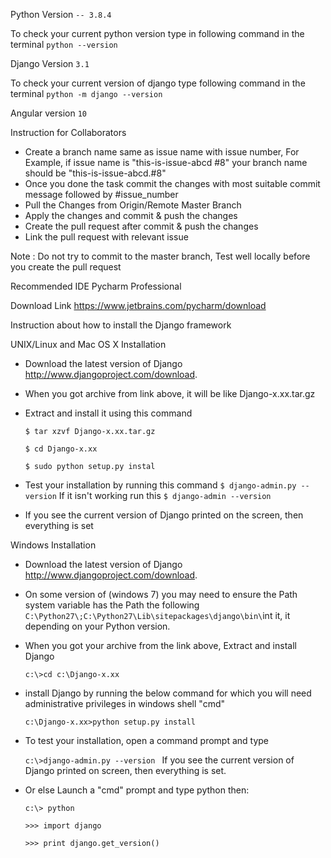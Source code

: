 Python Version ```-- 3.8.4```

To check your current python version type in following command in the terminal ```python --version```

Django Version ```3.1```

To check your current version of django type following command
in the terminal ```python -m django --version``` 

Angular version ```10```

Instruction for Collaborators 

*   Create a branch name same as issue name with issue number, For Example, if issue name is "this-is-issue-abcd #8" your branch name should be "this-is-issue-abcd.#8" 
*   Once you done the task commit the changes with most suitable commit message followed by #issue_number
*   Pull the Changes from Origin/Remote Master Branch 
*   Apply the changes and commit & push the changes 
*   Create the pull request after commit & push the changes
*   Link the pull request with relevant issue

Note : Do not try to commit to the master branch, Test well locally before you create the pull request

Recommended IDE Pycharm Professional 

Download Link https://www.jetbrains.com/pycharm/download

Instruction about how to install the Django framework

UNIX/Linux and Mac OS X Installation 

*   Download the latest version of Django http://www.djangoproject.com/download.
*   When you got archive from link above, it will be like Django-x.xx.tar.gz
*   Extract and install it using this command

      ```$ tar xzvf Django-x.xx.tar.gz```
      
      ```$ cd Django-x.xx```
      
      ```$ sudo python setup.py instal```
*   Test your installation by running this command
      ```$ django-admin.py --version``` If it isn't working run this ```$ django-admin --version```
*   If you see the current version of Django printed on the screen, then everything is set

Windows Installation 

*   Download the latest version of Django http://www.djangoproject.com/download.
*   On some version of (windows 7) you may need to ensure the Path system variable has the Path the following ``` C:\Python27\;C:\Python27\Lib\sitepackages\django\bin\```int it, it depending on your Python version.
*   When you got your archive from the link above, Extract and install Django

      ```c:\>cd c:\Django-x.xx ```
*   install Django by running the below command for which you will need administrative privileges in windows shell "cmd"

      ```c:\Django-x.xx>python setup.py install ```
      
*   To test your installation, open a command prompt and type

      ```c:\>django-admin.py --version ``` If you see the current version of Django printed on screen, then everything is set. 
      
*   Or else Launch a "cmd" prompt and type python then:

      ```c:\> python ```
      
      ```>>> import django ```
      
      ```>>> print django.get_version() ```
